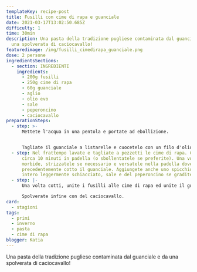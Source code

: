 ```yaml
---
templateKey: recipe-post
title: Fusilli con cime di rapa e guanciale
date: 2021-03-17T13:02:50.685Z
difficulty: 1
time: 30min
description: Una pasta della tradizione pugliese contaminata dal guanciale e da
  una spolverata di caciocavallo!
featuredimage: /img/fusilli_cimedirapa_guanciale.png
dose: 2 persone
ingredientsSections:
  - section: INGREDIENTI
    ingredients:
      - 200g fusilli
      - 250g cime di rapa
      - 60g guanciale
      - aglio
      - olio evo
      - sale
      - peperoncino
      - caciocavallo
preparationSteps:
  - step: >-
      Mettete l'acqua in una pentola e portate ad ebollizione.


      Tagliate il guanciale a listarelle e cuocetelo con un filo d'olio qualche minuto fino a renderlo croccante. Rimuovete quindi il guanciale e tenete da parte l'olio insaporito che servirà per le cime di rapa.
  - step: Nel frattempo lavate e tagliate a pezzetti le cime di rapa. Cuocetele per
      circa 10 minuti in padella (o sbollentatele se preferite). Una volta
      morbide, strizzatele se necessario e versatele nella padella dove avete
      precedentemente cotto il guanciale. Aggiungete anche uno spicchio d'aglio
      intero leggermente schiacciato, sale e del peperoncino se gradite.
  - step: |-
      Una volta cotti, unite i fusilli alle cime di rapa ed unite il guanciale.

      Spolverate infine con del caciocavallo.
card: 
  - stagioni
tags:
  - primi
  - inverno
  - pasta
  - cime di rapa
blogger: Katia
---
```

Una pasta della tradizione pugliese contaminata dal guanciale e da una spolverata di caciocavallo!